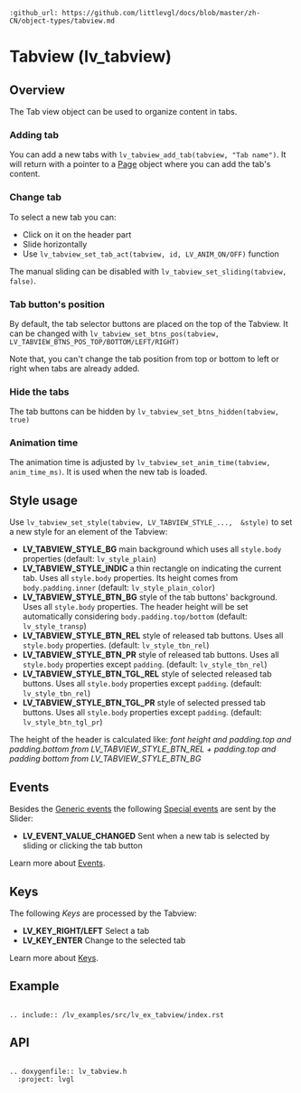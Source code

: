 ```eval_rst
:github_url: https://github.com/littlevgl/docs/blob/master/zh-CN/object-types/tabview.md
```
# Tabview (lv_tabview)

## Overview

The Tab view object can be used to organize content in tabs. 

### Adding tab
You can add a new tabs with `lv_tabview_add_tab(tabview, "Tab name")`. It will return with a pointer to a [Page](/object-types/page) object where you can add the tab's content.

### Change tab
To select a new tab you can:
- Click on it on the header part
- Slide horizontally 
- Use `lv_tabview_set_tab_act(tabview, id, LV_ANIM_ON/OFF)` function

The manual sliding can be disabled with `lv_tabview_set_sliding(tabview, false)`.

### Tab button's position

By default, the tab selector buttons are placed on the top of the Tabview. It can be changed with `lv_tabview_set_btns_pos(tabview, LV_TABVIEW_BTNS_POS_TOP/BOTTOM/LEFT/RIGHT)`

Note that, you can't change the tab position from top or bottom to left or right when tabs are already added.


### Hide the tabs

The tab buttons can be hidden by `lv_tabview_set_btns_hidden(tabview, true)`

### Animation time

The animation time is adjusted by `lv_tabview_set_anim_time(tabview, anim_time_ms)`. It is used when the new tab is loaded.

## Style usage

Use `lv_tabview_set_style(tabview, LV_TABVIEW_STYLE_...,  &style)` to set a new style for an element of the Tabview:

- **LV_TABVIEW_STYLE_BG** main background which uses all `style.body` properties (default: `lv_style_plain`)
- **LV_TABVIEW_STYLE_INDIC** a thin rectangle on indicating the current tab. Uses all `style.body` properties. Its height comes from `body.padding.inner` (default: `lv_style_plain_color`)
- **LV_TABVIEW_STYLE_BTN_BG** style of the tab buttons' background. Uses all `style.body` properties. The header height will be set automatically considering `body.padding.top/bottom` (default: `lv_style_transp`)
- **LV_TABVIEW_STYLE_BTN_REL** style of released tab buttons. Uses all `style.body` properties.  (default: `lv_style_tbn_rel`)
- **LV_TABVIEW_STYLE_BTN_PR** style of released tab buttons. Uses all `style.body` properties except `padding`.  (default: `lv_style_tbn_rel`)
- **LV_TABVIEW_STYLE_BTN_TGL_REL** style of selected released tab buttons. Uses all `style.body` properties except `padding`.  (default: `lv_style_tbn_rel`)
- **LV_TABVIEW_STYLE_BTN_TGL_PR** style of selected pressed tab buttons. Uses all `style.body` properties except `padding`.  (default: `lv_style_btn_tgl_pr`)

The height of the header is calculated like:
*font height and padding.top and padding.bottom from LV_TABVIEW_STYLE_BTN_REL + padding.top and padding bottom from LV_TABVIEW_STYLE_BTN_BG*

## Events
Besides the [Generic events](/overview/event.html#generic-events) the following [Special events](/overview/event.html#special-events) are sent by the Slider:
- **LV_EVENT_VALUE_CHANGED** Sent when a new tab is selected by sliding or clicking the tab button

Learn more about [Events](/overview/event).

## Keys

The following *Keys* are processed by the Tabview:
- **LV_KEY_RIGHT/LEFT** Select a tab
- **LV_KEY_ENTER** Change to the selected tab

Learn more about [Keys](/overview/indev).


## Example

```eval_rst

.. include:: /lv_examples/src/lv_ex_tabview/index.rst

```

## API 

```eval_rst

.. doxygenfile:: lv_tabview.h
  :project: lvgl
        
```
